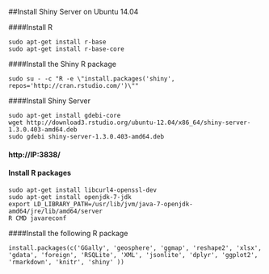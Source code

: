 ##Install Shiny Server on Ubuntu 14.04

####Install R 
```
sudo apt-get install r-base
sudo apt-get install r-base-core
```
####Install the Shiny R package
```
sudo su - -c "R -e \"install.packages('shiny', repos='http://cran.rstudio.com/')\""
```
####Install Shiny Server
```
sudo apt-get install gdebi-core
wget http://download3.rstudio.org/ubuntu-12.04/x86_64/shiny-server-1.3.0.403-amd64.deb
sudo gdebi shiny-server-1.3.0.403-amd64.deb
```
#### http://IP:3838/
#### Install R packages
```
sudo apt-get install libcurl4-openssl-dev 
sudo apt-get install openjdk-7-jdk
export LD_LIBRARY_PATH=/usr/lib/jvm/java-7-openjdk-amd64/jre/lib/amd64/server
R CMD javareconf 
```
####Install the following R package
```
install.packages(c('GGally', 'geosphere', 'ggmap', 'reshape2', 'xlsx', 'gdata', 'foreign', 'RSQLite', 'XML', 'jsonlite', 'dplyr', 'ggplot2', 'rmarkdown', 'knitr', 'shiny' )) 
```

